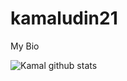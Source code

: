 # kamaludin21
My Bio


![Kamal github stats](https://github-readme-stats.vercel.app/api?username=kamaludin21&show_icons=true&theme=prussian)
